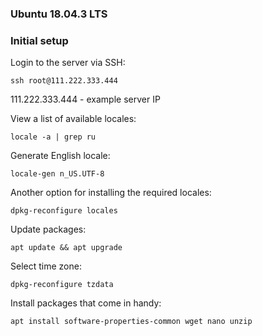### Ubuntu 18.04.3 LTS

### Initial setup

Login to the server via SSH:
~~~
ssh root@111.222.333.444
~~~
111.222.333.444 - example server IP

View a list of available locales:
~~~
locale -a | grep ru
~~~
Generate English locale:
~~~
locale-gen n_US.UTF-8
~~~
Another option for installing the required locales:
~~~
dpkg-reconfigure locales
~~~

Update packages:
~~~
apt update && apt upgrade
~~~

Select time zone:
~~~
dpkg-reconfigure tzdata
~~~

Install packages that come in handy:
~~~
apt install software-properties-common wget nano unzip
~~~
